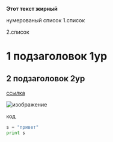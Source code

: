 **Этот текст жирный**

нумерованый список
1.список

2.список

# 1 подзаголовок 1ур

## 2 подзаголовок 2ур

[ссылка](https://koto-shef.ru/)

![изображение](https://www.google.com/url?sa=i&url=https%3A%2F%2Fru.pinterest.com%2Ftemirkafrog%2F%25D0%25BA%25D0%25BE%25D1%2582%25D0%25B8%25D0%25BA%25D0%25B8-%25D0%25B2-%25D1%2588%25D0%25B0%25D0%25BF%25D0%25BE%25D1%2587%25D0%25BA%25D0%25B0%25D1%2585%2F&psig=AOvVaw1R4q_Uo6Vw997dPC9wa9Df&ust=1747239722484000&source=images&cd=vfe&opi=89978449&ved=0CBQQjRxqFwoTCMDGla_toI0DFQAAAAAdAAAAABAL)


код 

``` python
s = "привет"
print s
```
